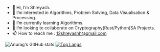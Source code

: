 - 👋 Hi, I’m Shreyash.
- 👀 I’m interested in Algorithms, Problem Solving, Data Visualisation & Processing.
- 🌱 I’m currently learning Algorithms.
- 💞️ I’m looking to collaborate on Cryptography(Rust/Python)SA Projects.
- 📫 How to reach me : 12shreyashh@gmail.com


![Anurag's GitHub stats](https://github-readme-stats.vercel.app/api?username=DrCybernotix&show_icons=true&theme=synthwave)
[![Top Langs](https://github-readme-stats.vercel.app/api/top-langs/?username=DrCybernotix&layout=compact)](https://github.com/anuraghazra/github-readme-stats)

<!---
DrCybernotix/DrCybernotix is a ✨ special ✨ repository because its `README.md` (this file) appears on your GitHub profile.
You can click the Preview link to take a look at your changes.
--->
